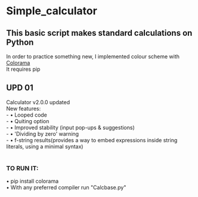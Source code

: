 Simple_calculator
====
This basic script makes standard calculations on Python
----
In order to practice something new, I implemented colour scheme with [Colorama](https://pypi.org/project/colorama/) <br>
It requires pip <br>

UPD 01 <br>
----
Calculator v2.0.0 updated <br>
New features: <br>
	- • Looped code <br> 
	- • Quiting option <br>
	- • Improved stability (input pop-ups & suggestions) <br>
	- • 'Dividing by zero' warning <br>
	- •  f-string results(provides a way to embed expressions inside string literals, using a minimal syntax) <br>
<br>
### TO RUN IT: <br>
• pip install colorama <br>
• With any preferred compiler run "Calcbase.py"
